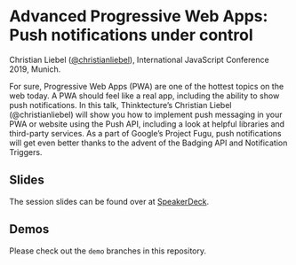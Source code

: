 # Advanced Progressive Web Apps: Push notifications under control

Christian Liebel ([@christianliebel](https://twitter.com/christianliebel)), International JavaScript Conference 2019, Munich.

For sure, Progressive Web Apps (PWA) are one of the hottest topics on the web today. A PWA should feel like a real app, including the ability to show push notifications. In this talk, Thinktecture’s Christian Liebel (@christianliebel) will show you how to implement push messaging in your PWA or website using the Push API, including a look at helpful libraries and third-party services. As a part of Google’s Project Fugu, push notifications will get even better thanks to the advent of the Badging API and Notification Triggers.

## Slides

The session slides can be found over at [SpeakerDeck](https://speakerdeck.com/christianliebel/advanced-progressive-web-apps-push-notifications-under-control-81c57f71-2200-4494-b14c-8a03c45697e6).

## Demos

Please check out the `demo` branches in this repository.
